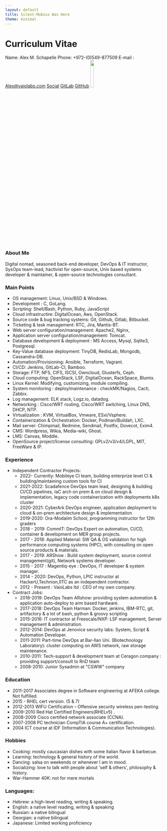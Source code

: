 ```yaml
---
layout: default
title: Silent-Mobius Was Here
theme: minimal
---
```


# __Curriculum Vitae__

Name: Alex M. Schapelle
Phone: +972-(0)549-877509
E-mail : Alex@vaiolabs.com
[Social](www.linkedin.com/in/alex-schapelle)
[GitLab](www.gitlab.com/silent-mobius)
[GitHub](www.github.com/zero-pytagoras)
<img src="https://ca.slack-edge.com/T81GU7UUE-U80QM4RU5-916a75561c9f-512" style="height: 15%;width: 15%;">
### About Me
Digital nomad, seasoned back-end developer, DevOps & IT instructor, SysOps team-lead, hactivist for open-source,
Unix based systems developer & maintainer, & open-source technologies consultant.

### Main Points
- OS management: Linux, Unix/BSD & Windows.
- Development : C, GoLang.
- Scripting: Shell/Bash, Python, Ruby, JavaScript
- Cloud infrastructire: DigitalOcean, Aws, OpenStack.
- Source code & bug tracking systems: Git, Github, Gitlab, Bitbucket.
- Ticketing & task management: RTC, Jira, Mantis-BT.
- Web server configuration/management: Apache2, Nginx,
- Application server configuration/management: Tomcat.
- Database development & deployment : MS Access, Mysql, Sqlite3, Postgresql.
- Key-Value database deployment: TinyDB, RedisLab, Mongodb, Cassandra-DB.
- Automation/Provisioning: Ansible, Terraform, Vagrant.
- CI/CD: Jenkins, GitLab-CI, Bamboo.
- Storage: FTP, NFS, CIFS, ISCSI, Owncloud, Glusterfs, Ceph.
- Cloud computing: OpenStack, LSF, DigitalOcean, RackSpace, Blumix.
- Linux Kernel: Modifying, customizing, module compiling.
- System monitoring : deploy/maintenance : checkMK/Nagios, Cacti, Zabbix.
- Log management: ELK stack, Logz.io, datadog.
- Networking : Cisco/WRT routing, Cisco/WRT switching, Linux DNS, DHCP, NTP.
- Virtualization : KVM, VirtualBox, Vmware, ESxi/Vsphere.
- Containerization & Orchestration: Docker, Podman/Buildah, LXC.
- Mail server: Chimpmail, Redmine, Sendmail, Postfix, Dovecot, Exim4.
- CMS: Wordpress, Wikia, Media-wiki, Ghost.
- LMS: Canvas, Moddle.
- OpenSource project/license consulting: GPLv2/v3/v4/LGPL, MIT, FreeWare & IP.

### Experience
- Independent Contractor Projects:
    - 2022- Currently: Mobileye CI team, building enterprize level CI & building/maintaining custom tools for CI
    - 2021-2022: Scadafence DevOps team lead, designing & building CI/CD pipelines, IaC arch on prem & on cloud design & implementation, legacy code containerization with deployments k8s cluster
    - 2020-2021: CyberArk DevOps engineer, application deployment to cloud & on-prem architecture design & implementation
    - 2019-2020: Ora-Modaiim School, programming instructor for 12th graders
    - 2018 - 2019: CommIT: DevOps Expert on automation, CI/CD, container & development on MER group projects.
    - 2017 - 2018: Applied Material: SW QA & OS validation for high performance computing systems (HPC), with consulting on open source products & materials.
    - 2017 - 2019: ARShow : Build system deployment, source control management(git), Network systems developer.
    - 2015 - 2017 : Magentiq-eye : DevOps, IT developer & system manager.
    - 2014 - 2020: DevOps, Python, LPIC instructor at HackerU,Technion,IITC as an independent contractor.
    - 2012 - Present : VaioLabs ltd : CEO of my own company.
- Contract Jobs:
    - 2018-2019: DevOps Team ARshow: providing system automation & application auto-deploy to arm based hardware.
    - 2017-2018: DevOps Team Harman: Docker, jenkins, IBM-RTC, git, artifactory & a lot of bash, python & groovy scripting
    - 2015-2016: IT contractor at Freescale/NXP: LSF management, Server management & administration. 
    - 2012-2014: DevOps at Jenovice security labs: System, Script & Automation Developer.
    - 2011-2011: Part-time DevOps at Bar-Ilan Uni. (Biotechnology Laboratory): cluster computing on AWS network, raw storage maintenance.
    - 2010-2011: Tech-support & development team at Ceragon company : providing support/consult to RnD team
    - 2008-2010: Junior Sysadmin at "CSWW" company

### Education

- 2011-2017 Associates degree in Software engineering at AFEKA college. Not fulfilled.
- 2015 - RHEL cert version. (5 & 7)
- 2012-2013 WIFU Certification – Offensive security wireless pen-testing.
- 2009-2010 Red Hat Certified Engineers(RHELv5) .
- 2008-2009 Cisco certified network associate (CCNA).
- 2007-2008 PC technician CompTIA course A+ certification.
- 2004 ICT course at IDF (Information & Communication Technologies).

### Hobbies
- Cooking: mostly caucasian dishes with some italian flavor & barbecue.
- Learning: technology & general history of the world.
- Dancing: salsa on weekends or whenever I am in mood.
- Socializing: love to talk with people about 'self & others', philosophy & history.
- War-Hammer 40K: not for mere mortals

### Languages:
- Hebrew: a high-level reading, writing & speaking.
- English: a native level reading, writing & speaking
- Russian: a native bilingual 
- Georgian: a native bilingual
- Japanese: Limited working proficiency
